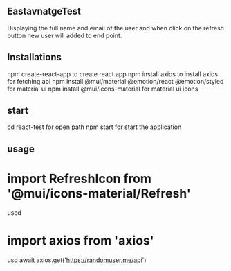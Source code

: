 ## EastavnatgeTest
Displaying the full name and email of the user and when click on the refresh button new user will added to end point.

## Installations 
npm create-react-app to create react app
npm install axios to install axios for fetching api
npm install @mui/material @emotion/react @emotion/styled for material ui
npm install @mui/icons-material for material ui icons 

## start 
cd react-test for open path
npm start for start the application

## usage

# import RefreshIcon from '@mui/icons-material/Refresh' 
 used <RefreshIcon /> 
# import axios from 'axios'
  usd await axios.get('https://randomuser.me/api')
